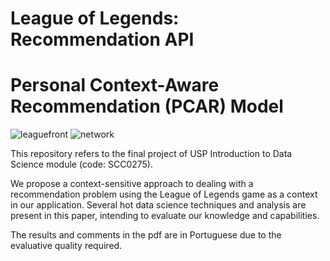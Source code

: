 # League of Legends: Recommendation API
# Personal Context-Aware Recommendation (PCAR) Model

![leaguefront](./league_of_legends.png)
![network](./network.png)

This repository refers to the final project of USP Introduction to Data Science module (code: SCC0275).

We propose a context-sensitive approach to dealing with a recommendation problem using the League of Legends game as a context in our application.
Several hot data science techniques and analysis are present in this paper, intending to evaluate our knowledge and capabilities.

The results and comments in the pdf are in Portuguese due to the evaluative quality required.
